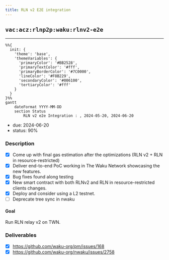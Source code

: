 ```yaml
---
title: RLN v2 E2E integration
---
```


## `vac:acz:rlnp2p:waku:rlnv2-e2e`
---

```mermaid
%%{ 
  init: { 
    'theme': 'base', 
    'themeVariables': { 
      'primaryColor': '#BB2528', 
      'primaryTextColor': '#fff', 
      'primaryBorderColor': '#7C0000', 
      'lineColor': '#F8B229', 
      'secondaryColor': '#006100', 
      'tertiaryColor': '#fff' 
    } 
  } 
}%%
gantt
	dateFormat YYYY-MM-DD 
	section Status
		RLN v2 e2e Integration : , 2024-05-20, 2024-06-20
```
- due: 2024-06-20
- status: 90%

### Description
- [x] Come up with final gas estimation after the optimizations (RLN v2 + RLN in resource-restricted)
- [x] Deliver end-to-end PoC working in The Waku Network showcasing the new features.
- [x] Bug fixes found along testing
- [x] New smart contract with both RLNv2 and RLN in resource-restricted clients changes.
- [x] Deploy and consider using a L2 testnet.
- [ ] Deprecate tree sync in nwaku

#### Goal
Run RLN relay v2 on TWN.

### Deliverables

- [x] https://github.com/waku-org/pm/issues/168
- [x] https://github.com/waku-org/nwaku/issues/2758
